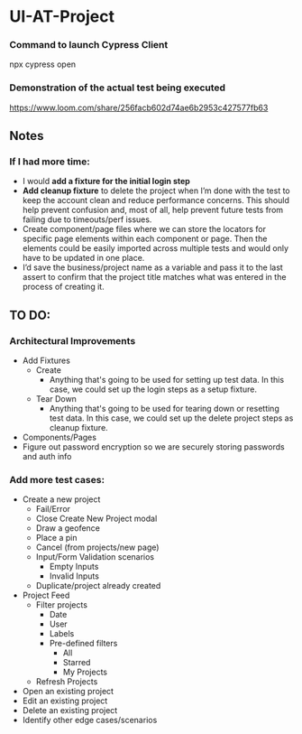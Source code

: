 # UI-AT-Project

### Command to launch Cypress Client
npx cypress open


### Demonstration of the actual test being executed
https://www.loom.com/share/256facb602d74ae6b2953c427577fb63


## Notes

### If I had more time:
- I would **add a fixture for the initial login step**
- **Add cleanup fixture** to delete the project when I’m done with the test to keep the account clean and
reduce performance concerns. This should help prevent confusion and, most of all, help prevent future tests from
failing due to timeouts/perf issues.
- Create component/page files where we can store the locators for specific page elements within each component or page.
  Then the elements could be easily imported across multiple tests and would only have to be updated in one place.
- I’d save the business/project name as a variable and pass it to the last assert to confirm that the project title
matches what was entered in the process of creating it.


## TO DO: 

### Architectural Improvements
- Add Fixtures
  - Create
    - Anything that's going to be used for setting up test data. In this case, we could set up the
    login steps as a setup fixture.
  - Tear Down
    - Anything that's going to be used for tearing down or resetting test data. In this case, we could set up the
    delete project steps as cleanup fixture.
- Components/Pages
- Figure out password encryption so we are securely storing passwords and auth info

### Add more test cases:
- Create a new project
  - Fail/Error
  - Close Create New Project modal
  - Draw a geofence
  - Place a pin
  - Cancel (from projects/new page)
  - Input/Form Validation scenarios
    - Empty Inputs
    - Invalid Inputs
  - Duplicate/project already created
- Project Feed
  - Filter projects
    - Date
    - User
    - Labels
    - Pre-defined filters
      - All
      - Starred
      - My Projects
  - Refresh Projects
- Open an existing project
- Edit an existing project
- Delete an existing project
- Identify other edge cases/scenarios